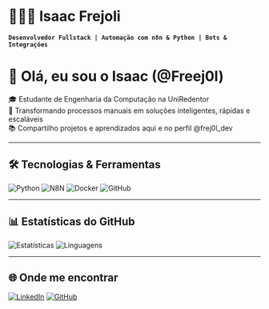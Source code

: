# 👨🏽‍💻 Isaac Frejoli

**`Desenvolvedor Fullstack | Automação com n8n & Python | Bots & Integrações`**

# 👋 Olá, eu sou o Isaac (@Freej0l)

🎓 Estudante de Engenharia da Computação na UniRedentor  
🚀 Transformando processos manuais em soluções inteligentes, rápidas e escaláveis  
📚 Compartilho projetos e aprendizados aqui e no perfil @frej0l_dev

---

## 🛠️ Tecnologias & Ferramentas

![Python](https://img.shields.io/badge/-Python-05122A?style=flat&logo=python)
![N8N](https://img.shields.io/badge/-n8n-orange?style=flat&logo=n8n)
![Docker](https://img.shields.io/badge/-Docker-2496ED?style=flat&logo=docker)
![GitHub](https://img.shields.io/badge/-GitHub-181717?style=flat&logo=github)

---

## 📊 Estatísticas do GitHub

![Estatísticas](https://github-readme-stats.vercel.app/api?username=Freej0l&show_icons=true&theme=tokyonight)
![Linguagens](https://github-readme-stats.vercel.app/api/top-langs/?username=Freej0l&layout=compact&theme=tokyonight)

---

## 🌐 Onde me encontrar

[![LinkedIn](https://img.shields.io/badge/LinkedIn-0A66C2?style=for-the-badge&logo=linkedin&logoColor=white)](https://www.linkedin.com/in/isaac-frejoli/)
[![GitHub](https://img.shields.io/badge/GitHub-181717?style=for-the-badge&logo=github&logoColor=white)](https://github.com/Freej0l)
